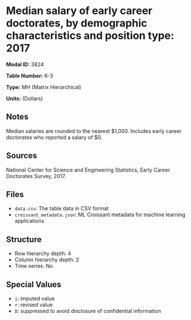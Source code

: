 # Median salary of early career doctorates, by demographic characteristics and position type: 2017

**Modal ID:** 3824

**Table Number:** 6-3

**Type:** MH (Matrix Hierarchical)

**Units:** (Dollars)

## Notes

Median salaries are rounded to the nearest $1,000. Includes early career doctorates who reported a salary of $0.

## Sources

National Center for Science and Engineering Statistics, Early Career Doctorates Survey, 2017.

## Files

- `data.csv`: The table data in CSV format
- `croissant_metadata.json`: ML Croissant metadata for machine learning applications

## Structure

- Row hierarchy depth: 4
- Column hierarchy depth: 2
- Time series: No

## Special Values

- `i`: imputed value
- `r`: revised value
- `D`: suppressed to avoid disclosure of confidential information
